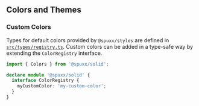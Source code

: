 ## Colors and Themes

### Custom Colors

Types for default colors provided by `@spuxx/styles` are defined in [`src/types/registry.ts`](packages/solidsrc/types/registry.ts).
Custom colors can be added in a type-safe way by extending the `ColorRegistry` interface.

```ts
import { Colors } from '@spuxx/solid';

declare module '@spuxx/solid' {
  interface ColorRegistry {
    myCustomColor: 'my-custom-color';
  }
}
```
